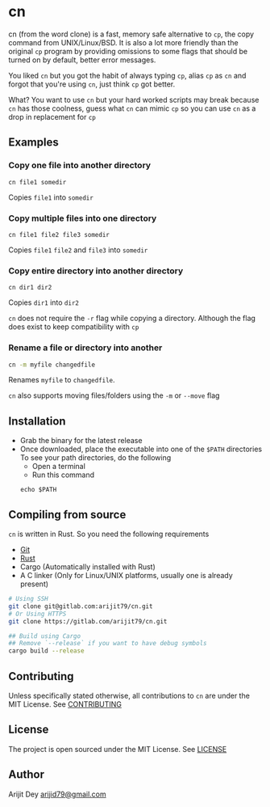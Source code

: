 # cn
cn (from the word clone) is a fast, memory safe alternative to `cp`, the copy command from UNIX/Linux/BSD. 
It is also a lot more friendly than the original `cp` program by providing omissions to some flags
that should be turned on by default, better error messages.

You liked `cn` but you got the habit of always typing `cp`, alias `cp` as `cn`
and forgot that you're using `cn`, just think `cp` got better.

What? You want to use `cn` but your hard worked scripts may break because `cn` has those coolness,
guess what `cn` can mimic `cp` so you can use `cn` as a drop in replacement for `cp`

## Examples
### Copy one file into another directory
```
cn file1 somedir
```

Copies `file1` into `somedir`

### Copy multiple files into one directory
```
cn file1 file2 file3 somedir
```

Copies `file1` `file2` and `file3` into `somedir`

### Copy entire directory into another directory
```
cn dir1 dir2
```
Copies `dir1` into `dir2`

`cn` does not require the `-r` flag while copying a directory. Although the flag does exist to 
keep compatibility with `cp`

### Rename a file or directory into another
``` sh
cn -m myfile changedfile
```

Renames `myfile` to `changedfile`.

`cn` also supports moving files/folders using the `-m` or `--move` flag

## Installation
- Grab the binary for the latest release
- Once downloaded, place the executable into one of the `$PATH` directories
To see your path directories, do the following
    - Open a terminal
    - Run this command
    ```
    echo $PATH
    ```

## Compiling from source
`cn` is written in Rust. So you need the following requirements
- [Git](https://git-scm.org/downloads)
- [Rust](https://rust-lang.org/tools/install)
- Cargo (Automatically installed with Rust)
- A C linker (Only for Linux/UNIX platforms, usually one is already present)

``` sh
# Using SSH
git clone git@gitlab.com:arijit79/cn.git
# Or Using HTTPS
git clone https://gitlab.com/arijit79/cn.git

## Build using Cargo
## Remove `--release` if you want to have debug symbols
cargo build --release
```

## Contributing
Unless specifically stated otherwise, all contributions to `cn` are
under the MIT License. See [CONTRIBUTING](CONTRIBUTING.md)

## License
The project is open sourced under the MIT License. See [LICENSE](LICENSE)

## Author
Arijit Dey <arijid79@gmail.com>